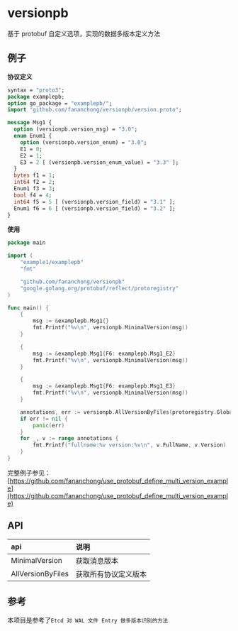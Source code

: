 # versionpb

基于 protobuf 自定义选项，实现的数据多版本定义方法

## 例子


**协议定义**

```protobuf
syntax = "proto3";
package examplepb;
option go_package = "examplepb/";
import "github.com/fananchong/versionpb/version.proto";

message Msg1 {
  option (versionpb.version_msg) = "3.0";
  enum Enum1 {
    option (versionpb.version_enum) = "3.0";
    E1 = 0;
    E2 = 1;
    E3 = 2 [ (versionpb.version_enum_value) = "3.3" ];
  }
  bytes f1 = 1;
  int64 f2 = 2;
  Enum1 f3 = 3;
  bool f4 = 4;
  int64 f5 = 5 [ (versionpb.version_field) = "3.1" ];
  Enum1 f6 = 6 [ (versionpb.version_field) = "3.2" ];
}
```


**使用**

```go
package main

import (
	"example1/examplepb"
	"fmt"

	"github.com/fananchong/versionpb"
	"google.golang.org/protobuf/reflect/protoregistry"
)

func main() {
	{
		msg := &examplepb.Msg1{}
		fmt.Printf("%v\n", versionpb.MinimalVersion(msg))
	}

	{
		msg := &examplepb.Msg1{F6: examplepb.Msg1_E2}
		fmt.Printf("%v\n", versionpb.MinimalVersion(msg))
	}

	{
		msg := &examplepb.Msg1{F6: examplepb.Msg1_E3}
		fmt.Printf("%v\n", versionpb.MinimalVersion(msg))
	}

	annotations, err := versionpb.AllVersionByFiles(protoregistry.GlobalFiles, []string{"google.protobuf"})
	if err != nil {
		panic(err)
	}
	for _, v := range annotations {
		fmt.Printf("fullname:%v version:%v\n", v.FullName, v.Version)
	}
}
```


完整例子参见： [https://github.com/fananchong/use_protobuf_define_multi_version_example](https://github.com/fananchong/use_protobuf_define_multi_version_example)



## API


| api               | 说明                 |
| :---------------- | :------------------- |
| MinimalVersion    | 获取消息版本         |
| AllVersionByFiles | 获取所有协议定义版本 |

## 参考

本项目是参考了`Etcd 对 WAL 文件 Entry 做多版本识别的方法`
